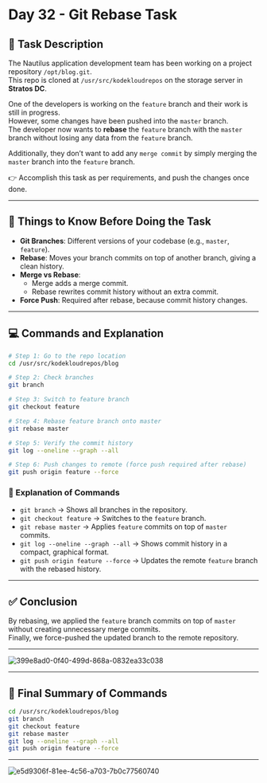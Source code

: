# Day 32 - Git Rebase Task

## 📌 Task Description
The Nautilus application development team has been working on a project repository `/opt/blog.git`.  
This repo is cloned at `/usr/src/kodekloudrepos` on the storage server in **Stratos DC**.  

One of the developers is working on the `feature` branch and their work is still in progress.  
However, some changes have been pushed into the `master` branch.  
The developer now wants to **rebase** the `feature` branch with the `master` branch without losing any data from the `feature` branch.  

Additionally, they don’t want to add any `merge commit` by simply merging the `master` branch into the `feature` branch.  

👉 Accomplish this task as per requirements, and push the changes once done.

---

## 📝 Things to Know Before Doing the Task
- **Git Branches**: Different versions of your codebase (e.g., `master`, `feature`).  
- **Rebase**: Moves your branch commits on top of another branch, giving a clean history.  
- **Merge vs Rebase**:  
  - Merge adds a merge commit.  
  - Rebase rewrites commit history without an extra commit.  
- **Force Push**: Required after rebase, because commit history changes.  

---

## 💻 Commands and Explanation

```bash
# Step 1: Go to the repo location
cd /usr/src/kodekloudrepos/blog

# Step 2: Check branches
git branch

# Step 3: Switch to feature branch
git checkout feature

# Step 4: Rebase feature branch onto master
git rebase master

# Step 5: Verify the commit history
git log --oneline --graph --all

# Step 6: Push changes to remote (force push required after rebase)
git push origin feature --force
```

### 🔎 Explanation of Commands
- `git branch` → Shows all branches in the repository.  
- `git checkout feature` → Switches to the `feature` branch.  
- `git rebase master` → Applies `feature` commits on top of `master` commits.  
- `git log --oneline --graph --all` → Shows commit history in a compact, graphical format.  
- `git push origin feature --force` → Updates the remote `feature` branch with the rebased history.  

---

## ✅ Conclusion
By rebasing, we applied the `feature` branch commits on top of `master` without creating unnecessary merge commits.  
Finally, we force-pushed the updated branch to the remote repository.

---
![399e8ad0-0f40-499d-868a-0832ea33c038](https://github.com/user-attachments/assets/bd77a0e5-1a86-402f-90c9-2008cda6d8e8)

---

## 📌 Final Summary of Commands
```bash
cd /usr/src/kodekloudrepos/blog
git branch
git checkout feature
git rebase master
git log --oneline --graph --all
git push origin feature --force
```
---
![e5d9306f-81ee-4c56-a703-7b0c77560740](https://github.com/user-attachments/assets/38fd0653-bb14-4cc3-88e4-dff235429f51)
